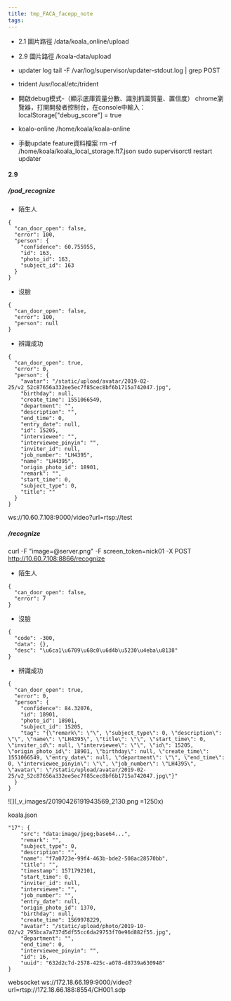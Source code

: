 ```yaml
---
title: tmp_FACA_facepp_note
tags:
---
```

* 2.1 圖片路徑
/data/koala_online/upload

* 2.9 圖片路徑
/koala-data/upload

* updater log
tail -F /var/log/supervisor/updater-stdout.log | grep POST

* trident
/usr/local/etc/trident

* 開啟debug模式-（顯示底庫質量分數、識別抓圖質量、置信度）
chrome瀏覽器，打開開發者控制台，在console中輸入：
localStorage["debug_score"] = true

* koalo-online
/home/koala/koala-online

* 手動update feature資料檔案
rm -rf /home/koala/koala_local_storage.ft7.json
sudo supervisorctl restart updater

#### 2.9
##### /pad_recognize
* 陌生人
```
{
  "can_door_open": false,
  "error": 100,
  "person": {
    "confidence": 60.755955,
    "id": 163,
    "photo_id": 163,
    "subject_id": 163
  }
}
```
* 沒臉
```
{
  "can_door_open": false,
  "error": 100,
  "person": null
}
```
* 辨識成功
```
{
  "can_door_open": true,
  "error": 0,
  "person": {
    "avatar": "/static/upload/avatar/2019-02-25/v2_52c87656a332ee5ec7f85cec8bf6b1715a742047.jpg",
    "birthday": null,
    "create_time": 1551066549,
    "department": "",
    "description": "",
    "end_time": 0,
    "entry_date": null,
    "id": 15205,
    "interviewee": "",
    "interviewee_pinyin": "",
    "inviter_id": null,
    "job_number": "LH4395",
    "name": "LH4395",
    "origin_photo_id": 18901,
    "remark": "",
    "start_time": 0,
    "subject_type": 0,
    "title": ""
  }
}
```
ws://10.60.7.108:9000/video?url=rtsp://test
##### /recognize
curl -F "image=@server.png" -F screen_token=nick01 -X POST http://10.60.7.108:8866/recognize
* 陌生人
```
{
  "can_door_open": false,
  "error": 7
}
```
* 沒臉
```
{
  "code": -300,
  "data": {},
  "desc": "\u6ca1\u6709\u68c0\u6d4b\u5230\u4eba\u8138"
}
```
* 辨識成功
```
{
  "can_door_open": true,
  "error": 0,
  "person": {
    "confidence": 84.32076,
    "id": 18901,
    "photo_id": 18901,
    "subject_id": 15205,
    "tag": "{\"remark\": \"\", \"subject_type\": 0, \"description\": \"\", \"name\": \"LH4395\", \"title\": \"\", \"start_time\": 0, \"inviter_id\": null, \"interviewee\": \"\", \"id\": 15205, \"origin_photo_id\": 18901, \"birthday\": null, \"create_time\": 1551066549, \"entry_date\": null, \"department\": \"\", \"end_time\": 0, \"interviewee_pinyin\": \"\", \"job_number\": \"LH4395\", \"avatar\": \"/static/upload/avatar/2019-02-25/v2_52c87656a332ee5ec7f85cec8bf6b1715a742047.jpg\"}"
  }
}
```
![](_v_images/20190426191943569_2130.png =1250x)


koala.json
```
"17": {
    "src": "data:image/jpeg;base64...",
    "remark": "",
    "subject_type": 0,
    "description": "",
    "name": "f7a0723e-99f4-463b-bde2-508ac28570bb",
    "title": "",
    "timestamp": 1571792101,
    "start_time": 0,
    "inviter_id": null,
    "interviewee": "",
    "job_number": "",
    "entry_date": null,
    "origin_photo_id": 1370,
    "birthday": null,
    "create_time": 1569978229,
    "avatar": "/static/upload/photo/2019-10-02/v2_795bca7a737d5df55cc6da29753f70e96d882f55.jpg",
    "department": "",
    "end_time": 0,
    "interviewee_pinyin": "",
    "id": 16,
    "uuid": "632d2c7d-2578-425c-a078-d8739a630948"
}
```

websocket
ws://172.18.66.199:9000/video?url=rtsp://172.18.66.188:8554/CH001.sdp
